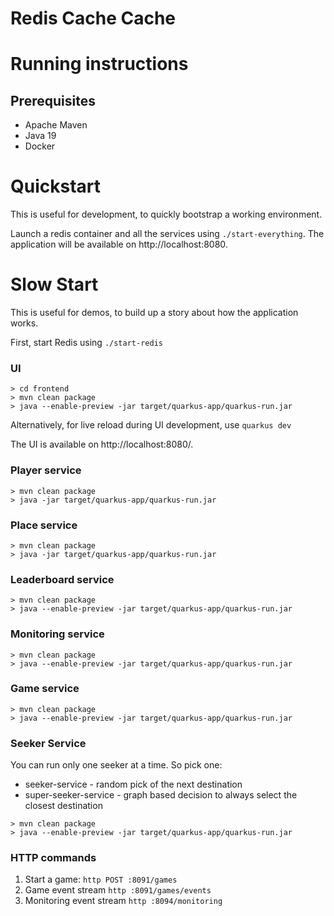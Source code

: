 # Redis Cache Cache

# Running instructions

## Prerequisites

- Apache Maven
- Java 19
- Docker

# Quickstart

This is useful for development, to quickly bootstrap a working environment.

Launch a redis container and all the services using `./start-everything`. 
The application will be available on http://localhost:8080.


# Slow Start

This is useful for demos, to build up a story about how the application works.

First, start Redis using `./start-redis`

### UI

```shell
> cd frontend
> mvn clean package
> java --enable-preview -jar target/quarkus-app/quarkus-run.jar
```

Alternatively, for live reload during UI development, use `quarkus dev`

The UI is available on http://localhost:8080/.

### Player service

```shell
> mvn clean package
> java -jar target/quarkus-app/quarkus-run.jar
```

### Place service

```shell
> mvn clean package
> java -jar target/quarkus-app/quarkus-run.jar
```

### Leaderboard service

```shell
> mvn clean package
> java --enable-preview -jar target/quarkus-app/quarkus-run.jar
```

### Monitoring service

```shell
> mvn clean package
> java --enable-preview -jar target/quarkus-app/quarkus-run.jar
```

### Game service

```shell
> mvn clean package
> java --enable-preview -jar target/quarkus-app/quarkus-run.jar
```

### Seeker Service

You can run only one seeker at a time.
So pick one:

- seeker-service - random pick of the next destination
- super-seeker-service - graph based decision to always select the closest destination

```shell
> mvn clean package
> java --enable-preview -jar target/quarkus-app/quarkus-run.jar
```

### HTTP commands

1. Start a game: `http POST :8091/games`
2. Game event stream `http :8091/games/events`
3. Monitoring event stream `http :8094/monitoring`


